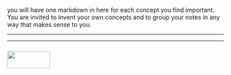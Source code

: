 you will have one markdown in here for each concept you find important.  You are invited to invent your own concepts and to group your notes in any way that makes sense to you.

___
___
### <a href="http://elewa.education/blog" target="_blank"><img src="https://user-images.githubusercontent.com/18554853/34921062-506450ae-f97d-11e7-875f-6feeb26ad72d.png" width="100" height="40"/></a>